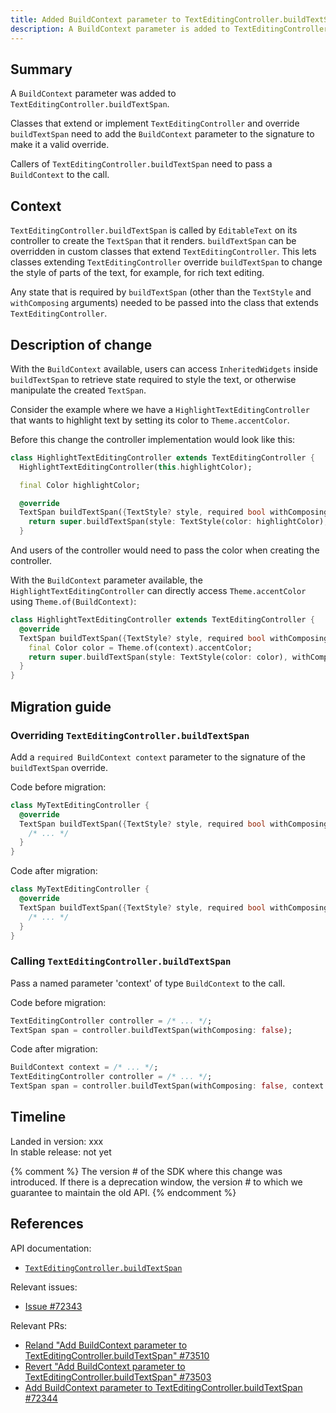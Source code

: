 ```yaml
---
title: Added BuildContext parameter to TextEditingController.buildTextSpan
description: A BuildContext parameter is added to TextEditingController.buildTextSpan so inheritors that override buildTextSpan can access inherited widgets.
---
```


## Summary

A `BuildContext` parameter was added to `TextEditingController.buildTextSpan`.

Classes that extend or implement `TextEditingController` and override `buildTextSpan` need to add the `BuildContext` parameter to the signature to make it a valid override.

Callers of `TextEditingController.buildTextSpan` need to pass a `BuildContext` to the call.

## Context

`TextEditingController.buildTextSpan` is called by `EditableText` on its controller to create the `TextSpan` that it renders.
`buildTextSpan` can be overridden in custom classes that extend `TextEditingController`.
This lets classes extending `TextEditingController` override `buildTextSpan` to change the style of parts of the text, for example, for rich text editing.

Any state that is required by `buildTextSpan` (other than the `TextStyle` and `withComposing` arguments) needed to be passed into the class that extends `TextEditingController`.

## Description of change

With the `BuildContext` available, users can access `InheritedWidgets` inside `buildTextSpan` to retrieve state required to style the text, or otherwise manipulate the created `TextSpan`.

Consider the example where we have a `HighlightTextEditingController` that wants to highlight text by setting its color to `Theme.accentColor`.

Before this change the controller implementation would look like this:

```dart
class HighlightTextEditingController extends TextEditingController {
  HighlightTextEditingController(this.highlightColor);

  final Color highlightColor;

  @override
  TextSpan buildTextSpan({TextStyle? style, required bool withComposing}) {
    return super.buildTextSpan(style: TextStyle(color: highlightColor), withComposing: withComposing, context: context);
  }
```

And users of the controller would need to pass the color when creating the controller.

With the `BuildContext` parameter available, the `HighlightTextEditingController` can directly access `Theme.accentColor` using `Theme.of(BuildContext)`:

```dart
class HighlightTextEditingController extends TextEditingController {
  @override
  TextSpan buildTextSpan({TextStyle? style, required bool withComposing, required BuildContext context}) {
    final Color color = Theme.of(context).accentColor;
    return super.buildTextSpan(style: TextStyle(color: color), withComposing: withComposing, context: context);
  }
}
```

## Migration guide

### Overriding `TextEditingController.buildTextSpan`

Add a `required BuildContext context` parameter to the signature of the `buildTextSpan` override.

Code before migration:

<!-- skip -->
```dart
class MyTextEditingController {
  @override
  TextSpan buildTextSpan({TextStyle? style, required bool withComposing}) {
    /* ... */
  }
}
```

Code after migration:

<!-- skip -->
```dart
class MyTextEditingController {
  @override
  TextSpan buildTextSpan({TextStyle? style, required bool withComposing, required BuildContext context}) {
    /* ... */
  }
}
```

### Calling `TextEditingController.buildTextSpan`

Pass a named parameter 'context' of type `BuildContext` to the call.

Code before migration:

<!-- skip -->
```dart
TextEditingController controller = /* ... */;
TextSpan span = controller.buildTextSpan(withComposing: false);
```

Code after migration:

<!-- skip -->
```dart
BuildContext context = /* ... */;
TextEditingController controller = /* ... */;
TextSpan span = controller.buildTextSpan(withComposing: false, context: context);
```

## Timeline

Landed in version: xxx<br>
In stable release: not yet

{% comment %}
The version # of the SDK where this change was
introduced.  If there is a deprecation window,
the version # to which we guarantee to maintain the old API.
{% endcomment %}

## References

API documentation:

* [`TextEditingController.buildTextSpan`][]

Relevant issues:

* [Issue #72343][]

Relevant PRs:

* [Reland "Add BuildContext parameter to TextEditingController.buildTextSpan" #73510][]
* [Revert "Add BuildContext parameter to TextEditingController.buildTextSpan" #73503][]
* [Add BuildContext parameter to TextEditingController.buildTextSpan #72344][]

[Add BuildContext parameter to TextEditingController.buildTextSpan #72344]: {{site.github}}/flutter/flutter/pull/72344
[Issue #72343]: {{site.github}}/flutter/flutter/issues/72343
[Reland "Add BuildContext parameter to TextEditingController.buildTextSpan" #73510]: {{site.github}}/flutter/flutter/pull/73510
[Revert "Add BuildContext parameter to TextEditingController.buildTextSpan" #73503]: {{site.github}}/flutter/flutter/pull/73503
[`TextEditingController.buildTextSpan`]: {{site.api}}/flutter/widgets/TextEditingController/buildTextSpan.html

